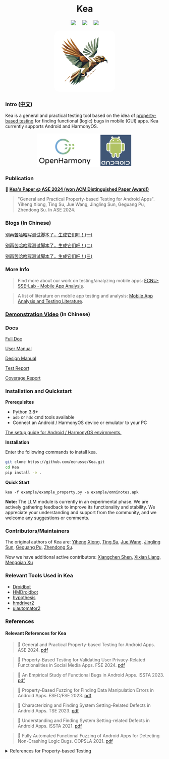 <div align="center">
<h1>Kea</h1>

 <a href='LICENSE'><img src='https://img.shields.io/badge/License-MIT-orange'></a> &nbsp;&nbsp;&nbsp;
 <a><img src='https://img.shields.io/badge/python-3.8, 3.9, 3.10, 3.11, 3.12, 3.13-blue'></a> &nbsp;&nbsp;&nbsp;
 <a href='https://kea-docs.readthedocs.io/en/latest/part-theory/introduction.html'><img src='https://img.shields.io/badge/doc-1.0.0-blue'></a>
</div>

<div align="center">
    <img src="kea/resources/kea_log(1).png" alt="kea_logo" style="border-radius: 18px"/>
</div>


### Intro ([中文](README_CN.md))

Kea is a general and practical testing tool based on the idea of [property-based testing](https://en.wikipedia.org/wiki/Software_testing#Property_testing) for finding functional (logic) bugs in mobile (GUI) apps.
Kea currently supports Android and HarmonyOS.


<p align="center">
  <img src="kea/resources/kea-platforms.jpg" width="300"/>
</p>

### Publication 

📘 **[Kea's Paper @ ASE 2024 (won ACM Distinguished Paper Award!)](https://xyiheng.github.io//files/Property_Based_Testing_for_Android_Apps.pdf)**

> "General and Practical Property-based Testing for Android Apps". 
> Yiheng Xiong, Ting Su, Jue Wang, Jingling Sun, Geguang Pu, Zhendong Su.
> In ASE 2024. 

### Blogs (In Chinese)

[别再苦哈哈写测试脚本了，生成它们吧！(一)](https://mp.weixin.qq.com/s/R2kLCkXpDjpa8wCX4Eidtg)

[别再苦哈哈写测试脚本了，生成它们吧！(二)](https://mp.weixin.qq.com/s/s4WkdstNcKupu9OP8jeOXw)

[别再苦哈哈写测试脚本了，生成它们吧！(三)](https://mp.weixin.qq.com/s/BjXyo-xJRmPB_sCc4pmh8g)

### More Info

> Find more about our work on testing/analyzing mobile apps: [ECNU-SSE-Lab - Mobile App Analysis](https://mobile-app-analysis.github.io).

> A list of literature on mobile app testing and analysis: [Mobile App Analysis and Testing Literature](https://github.com/XYIheng/MobileAppTesting).


### [Demonstration Video](https://www.bilibili.com/video/BV1QPkoYREgh/?share_source=copy_web) (In Chinese)

### Docs

[Full Doc](https://kea-docs.readthedocs.io/en/latest/part-theory/introduction.html)

[User Manual](https://kea-docs.readthedocs.io/en/latest/part-keaUserManuel/envirnment_setup.html)

[Design Manual](https://kea-docs.readthedocs.io/en/latest/part-designDocument/intro.html)

[Test Report](https://kea-docs.readthedocs.io/en/latest/part-experiment/exp.html)

[Coverage Report](https://ecnusse.github.io/Kea/)


### Installation and Quickstart

**Prerequisites**

- Python 3.8+
- `adb` or `hdc` cmd tools available
- Connect an Android / HarmonyOS device or emulator to your PC

[The setup guide for Android / HarmonyOS envirnments.](https://kea-technic-docs.readthedocs.io/en/latest/part-keaUserManuel/envirnment_setup.html)

**Installation**

Enter the following commands to install kea.

```bash
git clone https://github.com/ecnusse/Kea.git
cd Kea
pip install -e .
```

**Quick Start**

```
kea -f example/example_property.py -a example/omninotes.apk
```

**Note:** The LLM module is currently in an experimental phase. We are actively gathering feedback to improve its functionality and stability. We appreciate your understanding and support from the community, and we welcome any suggestions or comments.

### Contributors/Maintainers

The original authors of Kea are:
[Yiheng Xiong](https://xyiheng.github.io/), 
[Ting Su](http://tingsu.github.io/),
[Jue Wang](https://cv.juewang.info/),
[Jingling Sun](https://jinglingsun.github.io/),
[Geguang Pu](),
[Zhendong Su](https://people.inf.ethz.ch/suz/).

Now we have additional active contributors:
[Xiangchen Shen](https://xiangchenshen.github.io/), 
[Xixian Liang](https://xixianliang.github.io/resume/),
[Mengqian Xu](https://mengqianx.github.io/)

### Relevant Tools Used in Kea

- [Droidbot](https://github.com/honeynet/droidbot)
- [HMDroidbot](https://github.com/ecnusse/HMDroidbot)
- [hypothesis](https://github.com/HypothesisWorks/hypothesis)
- [hmdriver2](https://github.com/codematrixer/hmdriver2)
- [uiautomator2](https://github.com/openatx/uiautomator2)


### References


#### Relevant References for Kea


> 📘 General and Practical Property-based Testing for Android Apps. ASE 2024. [pdf](https://dl.acm.org/doi/10.1145/3691620.3694986)

> 📘 Property-Based Testing for Validating User Privacy-Related Functionalities in Social Media Apps. FSE 2024. [pdf](https://dl.acm.org/doi/10.1145/3663529.3663863)

> 📘 An Empirical Study of Functional Bugs in Android Apps. ISSTA 2023. [pdf](https://dl.acm.org/doi/10.1145/3597926.3598138)

> 📘 Property-Based Fuzzing for Finding Data Manipulation Errors in Android Apps. ESEC/FSE 2023. [pdf](https://dl.acm.org/doi/10.1145/3611643.3616286)

> 📘 Characterizing and Finding System Setting-Related Defects in Android Apps. TSE 2023. [pdf](https://ieeexplore.ieee.org/document/10064083)

> 📘 Understanding and Finding System Setting-related Defects in Android Apps. ISSTA 2021. [pdf](https://dl.acm.org/doi/10.1145/3460319.3464806)

> 📘 Fully Automated Functional Fuzzing of Android Apps for Detecting Non-Crashing Logic Bugs. OOPSLA 2021. [pdf](https://dl.acm.org/doi/10.1145/3485533)

</details>

<details>
  <summary>References for Property-based Testing</summary>

📘 Property-Based Testing in Practice. ICSE 2024. [pdf](https://dl.acm.org/doi/10.1145/3597503.3639581)

📘 QuickCheck: a lightweight tool for random testing of Haskell programs. ICFP 2000. [pdf](https://dl.acm.org/doi/10.1145/357766.351266)

📘 Property-based testing: a new approach to testing for assurance. Software Engineering Notes 1997. [pdf](https://dl.acm.org/doi/pdf/10.1145/263244.263267)

</details>
